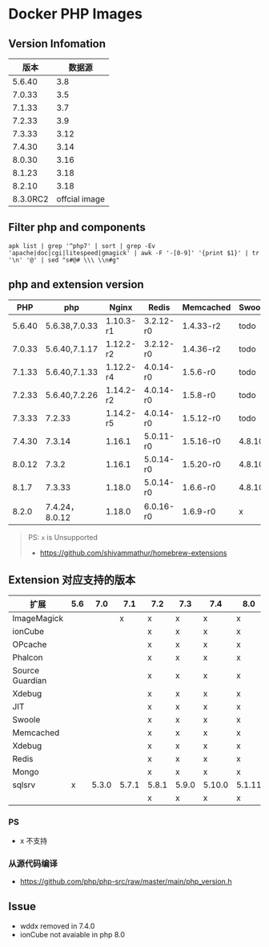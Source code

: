 # Docker PHP Images

## Version Infomation

| 版本     | 数据源        |
| -------- | ------------- |
| 5.6.40   | 3.8           |
| 7.0.33   | 3.5           |
| 7.1.33   | 3.7           |
| 7.2.33   | 3.9           |
| 7.3.33   | 3.12          |
| 7.4.30   | 3.14          |
| 8.0.30   | 3.16          |
| 8.1.23   | 3.18          |
| 8.2.10   | 3.18          |
| 8.3.0RC2 | offcial image |

## Filter php and components

`apk list | grep '^php7' | sort | grep -Ev 'apache|doc|cgi|litespeed|gmagick' | awk -F '-[0-9]' '{print $1}' | tr '\n' '@' | sed "s#@# \\\ \\n#g"`

## php and extension version

| PHP    | php            | Nginx     | Redis     | Memcached | Swoole | ioncube |
| ------ | -------------- | --------- | --------- | --------- | ------ | ------- |
| 5.6.40 | 5.6.38,7.0.33  | 1.10.3-r1 | 3.2.12-r0 | 1.4.33-r2 | todo   | √      |
| 7.0.33 | 5.6.40,7.1.17  | 1.12.2-r2 | 3.2.12-r0 | 1.4.36-r2 | todo   | √      |
| 7.1.33 | 5.6.40,7.1.33  | 1.12.2-r4 | 4.0.14-r0 | 1.5.6-r0  | todo   | √      |
| 7.2.33 | 5.6.40,7.2.26  | 1.14.2-r2 | 4.0.14-r0 | 1.5.8-r0  | todo   | √      |
| 7.3.33 | 7.2.33         | 1.14.2-r5 | 4.0.14-r0 | 1.5.12-r0 | todo   | √      |
| 7.4.30 | 7.3.14         | 1.16.1    | 5.0.11-r0 | 1.5.16-r0 | 4.8.10 | √      |
| 8.0.12 | 7.3.2          | 1.16.1    | 5.0.14-r0 | 1.5.20-r0 | 4.8.10 | x       |
| 8.1.7  | 7.3.33         | 1.18.0    | 5.0.14-r0 | 1.6.6-r0  | 4.8.10 | x       |
| 8.2.0  | 7.4.24，8.0.12 | 1.18.0    | 6.0.16-r0 | 1.6.9-r0  | x      | x       |

> PS: `x` is  Unsupported
>
>
>
> - https://github.com/shivammathur/homebrew-extensions

## Extension 对应支持的版本

| 扩展            | 5.6 | 7.0 |7.1|7.2|7.3|7.4|8.0|8.1|8.2|8.3|
| --------------- | ---- | ------ |-|-|-|-|-|-|-|-|
| ImageMagick     |      |        |x|x|x|x|x|x|x|a|
| ionCube         |      |        ||x|x|x|x|x|x|x|
| OPcache         |      |        ||x|x|x|x|x|x|x|
| Phalcon         |      |        ||x|x|x|x|x|x|x|
| Source Guardian |      |        ||x|x|x|x|x|x|x|
| Xdebug          |      |        ||x|x|x|x|x|x|x|
| JIT             |      |        ||x|x|x|x|x|x|x|
| Swoole          |      |        ||x|x|x|x|x|x|x|
| Memcached       |      |        ||x|x|x|x|x|x|x|
| Xdebug          |      |        ||x|x|x|x|x|x|x|
| Redis           |      |        ||x|x|x|x|x|x|x|
| Mongo           |      |        ||x|x|x|x|x|x|x|
| sqlsrv | x | 5.3.0 |5.7.1|5.8.1|5.9.0|5.10.0|5.1.11|5.12|5.12|5.12|
|                 |      |        ||x|x|x|x|x|x|x|

### PS
- x 不支持

### 从源代码编译

- https://github.com/php/php-src/raw/master/main/php_version.h

## Issue

- wddx removed in 7.4.0
- ionCube not avaiable in php 8.0
